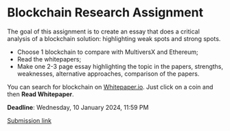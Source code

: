 # Blockchain Research Assignment

The goal of this assignment is to create an essay that does a critical analysis of a blockchain solution: highlighting weak spots and strong spots.

* Choose 1 blockchain to compare with MultiversX and Ethereum;
* Read the whitepapers;
* Make one 2-3 page essay highlighting the topic in the papers, strengths, weaknesses, alternative approaches, comparison of the papers. 

You can search for blockchain on [Whitepaper.io](https://whitepaper.io/coins). Just click on a coin and then **Read Whitepaper**.

**Deadline**: Wednesday, 10 January 2024, 11:59 PM

[Submission link](https://curs.upb.ro/2023/mod/assign/view.php?id=60373)

